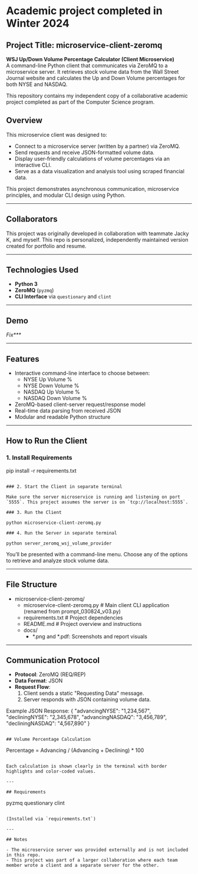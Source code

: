 # Academic project completed in Winter 2024

## Project Title: microservice-client-zeromq

**WSJ Up/Down Volume Percentage Calculator (Client Microservice)**  
A command-line Python client that communicates via ZeroMQ to a microservice server. It retrieves stock volume data from the Wall Street Journal website and calculates the Up and Down Volume percentages for both NYSE and NASDAQ.

This repository contains my independent copy of a collaborative academic project completed as part of the
Computer Science program.

## Overview

This microservice client was designed to:

- Connect to a microservice server (written by a partner) via ZeroMQ.
- Send requests and receive JSON-formatted volume data.
- Display user-friendly calculations of volume percentages via an interactive CLI.
- Serve as a data visualization and analysis tool using scraped financial data.

This project demonstrates asynchronous communication, microservice principles, and modular CLI design using Python.

---

## Collaborators

This project was originally developed in collaboration with teammate Jacky K, and myself. This repo is
personalized, independently maintained version created for portfolio and resume.

---

## Technologies Used

- **Python 3**
- **ZeroMQ** (`pyzmq`)
- **CLI Interface** via `questionary` and `clint`

---

## Demo

_Fix***_

---

## Features

- Interactive command-line interface to choose between:
  - NYSE Up Volume %
  - NYSE Down Volume %
  - NASDAQ Up Volume %
  - NASDAQ Down Volume %
- ZeroMQ-based client-server request/response model
- Real-time data parsing from received JSON
- Modular and readable Python structure

---

## How to Run the Client

### 1. Install Requirements

pip install -r requirements.txt
```

### 2. Start the Client in separate terminal

Make sure the server microservice is running and listening on port `5555`. This project assumes the server is on `tcp://localhost:5555`.

### 3. Run the Client

python microservice-client-zeromq.py

### 4. Run the Server in separate terminal

python server_zeromq_wsj_volume_provider

```

You’ll be presented with a command-line menu. Choose any of the options to retrieve and analyze stock volume data.

---

## File Structure

- microservice-client-zeromq/
  - microservice-client-zeromq.py       # Main client CLI application (renamed from prompt_030824_v03.py)
  - requirements.txt                    # Project dependencies
  - README.md                           # Project overview and instructions
  - docs/
    - *.png and *.pdf: Screenshots and report visuals

---

## Communication Protocol

- **Protocol**: ZeroMQ (REQ/REP)
- **Data Format**: JSON
- **Request Flow**:
  1. Client sends a static "Requesting Data" message.
  2. Server responds with JSON containing volume data.

Example JSON Response:
{
  "advancingNYSE": "1,234,567",
  "decliningNYSE": "2,345,678",
  "advancingNASDAQ": "3,456,789",
  "decliningNASDAQ": "4,567,890"
}
```

## Volume Percentage Calculation

```
Percentage = Advancing / (Advancing + Declining) * 100
```

Each calculation is shown clearly in the terminal with border highlights and color-coded values.

---

## Requirements

```
pyzmq
questionary
clint
```

(Installed via `requirements.txt`)

---

## Notes

- The microservice server was provided externally and is not included in this repo.
- This project was part of a larger collaboration where each team member wrote a client and a separate server for the other.
